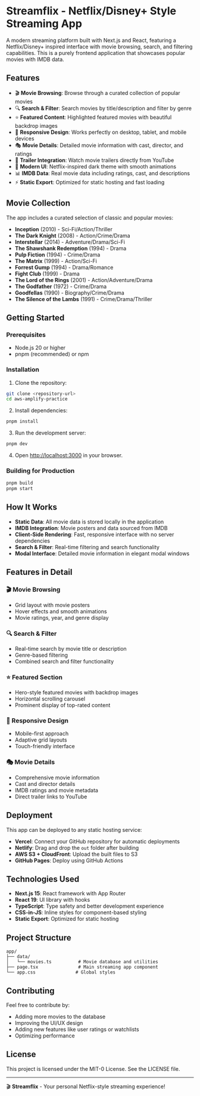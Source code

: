 # Streamflix - Netflix/Disney+ Style Streaming App

A modern streaming platform built with Next.js and React, featuring a Netflix/Disney+ inspired interface with movie browsing, search, and filtering capabilities. This is a purely frontend application that showcases popular movies with IMDB data.

## Features

- 🎬 **Movie Browsing**: Browse through a curated collection of popular movies
- 🔍 **Search & Filter**: Search movies by title/description and filter by genre
- ⭐ **Featured Content**: Highlighted featured movies with beautiful backdrop images
- 📱 **Responsive Design**: Works perfectly on desktop, tablet, and mobile devices
- 🎭 **Movie Details**: Detailed movie information with cast, director, and ratings
- 🎥 **Trailer Integration**: Watch movie trailers directly from YouTube
- 🎨 **Modern UI**: Netflix-inspired dark theme with smooth animations
- 📊 **IMDB Data**: Real movie data including ratings, cast, and descriptions
- ⚡ **Static Export**: Optimized for static hosting and fast loading

## Movie Collection

The app includes a curated selection of classic and popular movies:

- **Inception** (2010) - Sci-Fi/Action/Thriller
- **The Dark Knight** (2008) - Action/Crime/Drama  
- **Interstellar** (2014) - Adventure/Drama/Sci-Fi
- **The Shawshank Redemption** (1994) - Drama
- **Pulp Fiction** (1994) - Crime/Drama
- **The Matrix** (1999) - Action/Sci-Fi
- **Forrest Gump** (1994) - Drama/Romance
- **Fight Club** (1999) - Drama
- **The Lord of the Rings** (2001) - Action/Adventure/Drama
- **The Godfather** (1972) - Crime/Drama
- **Goodfellas** (1990) - Biography/Crime/Drama
- **The Silence of the Lambs** (1991) - Crime/Drama/Thriller

## Getting Started

### Prerequisites

- Node.js 20 or higher
- pnpm (recommended) or npm

### Installation

1. Clone the repository:
```bash
git clone <repository-url>
cd aws-amplify-practice
```

2. Install dependencies:
```bash
pnpm install
```

3. Run the development server:
```bash
pnpm dev
```

4. Open [http://localhost:3000](http://localhost:3000) in your browser.

### Building for Production

```bash
pnpm build
pnpm start
```

## How It Works

- **Static Data**: All movie data is stored locally in the application
- **IMDB Integration**: Movie posters and data sourced from IMDB
- **Client-Side Rendering**: Fast, responsive interface with no server dependencies
- **Search & Filter**: Real-time filtering and search functionality
- **Modal Interface**: Detailed movie information in elegant modal windows

## Features in Detail

### 🎬 Movie Browsing
- Grid layout with movie posters
- Hover effects and smooth animations
- Movie ratings, year, and genre display

### 🔍 Search & Filter
- Real-time search by movie title or description
- Genre-based filtering
- Combined search and filter functionality

### ⭐ Featured Section
- Hero-style featured movies with backdrop images
- Horizontal scrolling carousel
- Prominent display of top-rated content

### 📱 Responsive Design
- Mobile-first approach
- Adaptive grid layouts
- Touch-friendly interface

### 🎭 Movie Details
- Comprehensive movie information
- Cast and director details
- IMDB ratings and movie metadata
- Direct trailer links to YouTube

## Deployment

This app can be deployed to any static hosting service:

- **Vercel**: Connect your GitHub repository for automatic deployments
- **Netlify**: Drag and drop the `out` folder after building
- **AWS S3 + CloudFront**: Upload the built files to S3
- **GitHub Pages**: Deploy using GitHub Actions

## Technologies Used

- **Next.js 15**: React framework with App Router
- **React 19**: UI library with hooks
- **TypeScript**: Type safety and better development experience
- **CSS-in-JS**: Inline styles for component-based styling
- **Static Export**: Optimized for static hosting

## Project Structure

```
app/
├── data/
│   └── movies.ts          # Movie database and utilities
├── page.tsx               # Main streaming app component
└── app.css               # Global styles
```

## Contributing

Feel free to contribute by:
- Adding more movies to the database
- Improving the UI/UX design
- Adding new features like user ratings or watchlists
- Optimizing performance

## License

This project is licensed under the MIT-0 License. See the LICENSE file.

---

🎬 **Streamflix** - Your personal Netflix-style streaming experience!